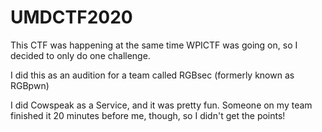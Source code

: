 # UMDCTF2020

This CTF was happening at the same time WPICTF was going on, so I decided to only do one challenge.

I did this as an audition for a team called RGBsec (formerly known as RGBpwn)

I did Cowspeak as a Service, and it was pretty fun. Someone on my team finished it 20 minutes before me, though, so I didn't get the points!
